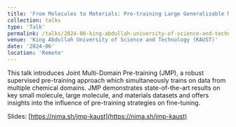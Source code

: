 ```yaml
---
title: 'From Molecules to Materials: Pre-training Large Generalizable Models for Atomic Property Prediction'
collection: talks
type: 'Talk'
permalink: /talks/2024-06-king-abdullah-university-of-science-and-technology-kaust-from-molecules-to-materials-pre-training-large-generalizable-models-for-atomic-property-prediction
venue: 'King Abdullah University of Science and Technology (KAUST)'
date: '2024-06'
location: 'Remote'
---
```


This talk introduces Joint Multi-Domain Pre-training (JMP), a robust supervised pre-training approach which simultaneously trains on data from multiple chemical domains. JMP demonstrates state-of-the-art results on key small molecule, large molecule, and materials datasets and offers insights into the influence of pre-training strategies on fine-tuning.

Slides: [https://nima.sh/jmp-kaust](https://nima.sh/jmp-kaust)

